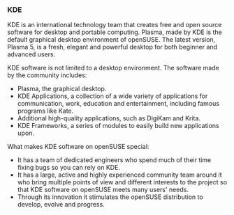 ### KDE
KDE is an international technology team that creates free and open source software for desktop and portable computing. 
Plasma, made by KDE is the default graphical desktop environment of openSUSE. 
The latest version, Plasma 5, is a fresh, elegant and powerful desktop for both beginner and advanced users.

KDE software is not limited to a desktop environment. The software made by the community includes:
* Plasma, the graphical desktop.
* KDE Applications, a collection of a wide variety of applications for communication, work, education and entertainment, including famous programs like Kate.
* Additional high-quality applications, such as DigiKam and Krita.
* KDE Frameworks, a series of modules to easily build new applications upon.

What makes KDE software on openSUSE special:
* It has a team of dedicated engineers who spend much of their time fixing bugs so you can rely on KDE.
* It has a large, active and highly experienced community team around it who bring multiple points of view and different interests to the project so that KDE software on openSUSE meets many users' needs.
* Through its innovation it stimulates the openSUSE distribution to develop, evolve and progress.
